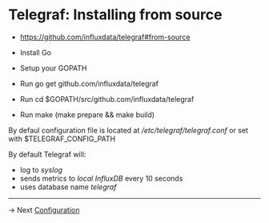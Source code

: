 # Telegraf: Installing from source

* https://github.com/influxdata/telegraf#from-source

 * Install Go
 * Setup your GOPATH
 * Run go get github.com/influxdata/telegraf
 * Run cd $GOPATH/src/github.com/influxdata/telegraf
 * Run make (make prepare && make build)


By defaul configuration file is located at */etc/telegraf/telegraf.conf* or set with $TELEGRAF_CONFIG_PATH

By default Telegraf will:
* log to *syslog*
* sends metrics to *local InfluxDB* every 10 seconds
* uses database name *telegraf* 

------
-> Next [Configuration](conf.md)
